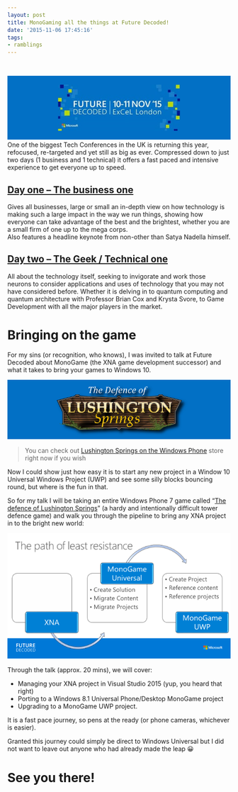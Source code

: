 ```yaml
---
layout: post
title: MonoGaming all the things at Future Decoded!
date: '2015-11-06 17:45:16'
tags:
- ramblings
---
```


&nbsp;

[![FD2015](/Images/wordpress/2015/11/FD2015.png)](https://futuredecoded.microsoft.com/)One of the biggest Tech Conferences in the UK is returning this year, refocused, re-targeted and yet still as big as ever. Compressed down to just two days (1 business and 1 technical) it offers a fast paced and intensive experience to get everyone up to speed.

## [Day one – The business one](https://futuredecoded.microsoft.com/business-day/)

Gives all businesses, large or small an in-depth view on how technology is making such a large impact in the way we run things, showing how everyone can take advantage of the best and the brightest, whether you are a small firm of one up to the mega corps.  
Also features a headline keynote from non-other than Satya Nadella himself.

## [Day two – The Geek / Technical one](https://futuredecoded.microsoft.com/technical-day/)

All about the technology itself, seeking to invigorate and work those neurons to consider applications and uses of technology that you may not have considered before. Whether it is delving in to quantum computing and quantum architecture with Professor Brian Cox and Krysta Svore, to Game Development with all the major players in the market.

# Bringing on the game

For my sins (or recognition, who knows), I was invited to talk at Future Decoded about MonoGame (the XNA game development successor) and what it takes to bring your games to Windows 10.

[![texSplashLogo](/Images/wordpress/2015/11/texSplashLogo.png)](https://www.microsoft.com/en-us/store/apps/lushington-springs/9nblggh09l1q)

> You can check out [Lushington Springs on the Windows Phone](https://www.microsoft.com/en-us/store/apps/lushington-springs/9nblggh09l1q) store right now if you wish

Now I could show just how easy it is to start any new project in a Window 10 Universal Windows Project (UWP) and see some silly blocks bouncing round, but where is the fun in that.

So for my talk I will be taking an entire Windows Phone 7 game called “[The defence of Lushington Springs](https://www.microsoft.com/en-us/store/apps/lushington-springs/9nblggh09l1q)” (a hardy and intentionally difficult tower defence game) and walk you through the pipeline to bring any XNA project in to the bright new world:

[![MGFLow](/Images/wordpress/2015/11/MGFLow.png)](/Images/wordpress/2015/11/MGFLow.png)

Through the talk (approx. 20 mins), we will cover:

- Managing your XNA project in Visual Studio 2015 (yup, you heard that right)
- Porting to a Windows 8.1 Universal Phone/Desktop MonoGame project
- Upgrading to a MonoGame UWP project.

It is a fast pace journey, so pens at the ready (or phone cameras, whichever is easier).

Granted this journey could simply be direct to Windows Universal but I did not want to leave out anyone who had already made the leap 😀

# See you there!
